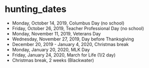 # hunting_dates

- Monday, October 14, 2019, Columbus Day (no school)
- Friday, October 26, 2019, Teacher Professional Day (no school)
- Monday, November 11, 2019, Veterans Day
- Wednesday, November 27, 2019, Day before Thanksgiving
- December 20, 2019 - January 4, 2020, Christmas break
- Monday, January 20, 2020, MLK Day 
- Friday, January 24, 2020, March for Life (1/2 day)
- Christmas break, 2 weeks (Blackwater)


